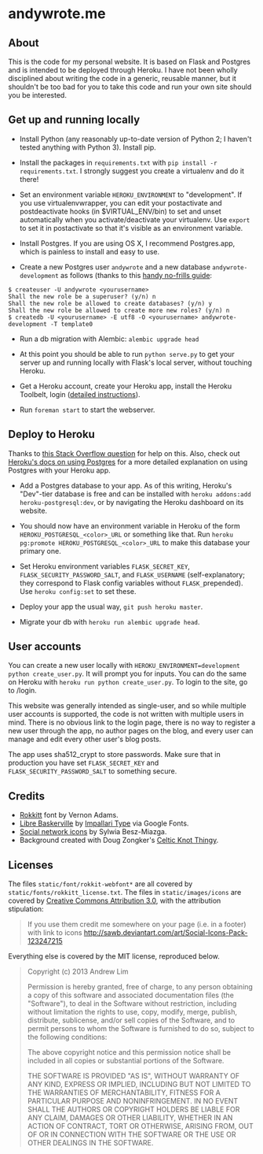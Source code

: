 # andywrote.me

## About

This is the code for my personal website. It is based on Flask and Postgres and is intended to be deployed through Heroku. I have not been wholly disciplined about writing the code in a generic, reusable manner, but it shouldn't be too bad for you to take this code and run your own site should you be interested. 

## Get up and running locally

- Install Python (any reasonably up-to-date version of Python 2; I haven't tested anything with Python 3). Install pip. 

- Install the packages in `requirements.txt` with `pip install -r requirements.txt`. I strongly suggest you create a virtualenv and do it there! 

- Set an environment variable `HEROKU_ENVIRONMENT` to "development". If you use virtualenvwrapper, you can edit your postactivate and postdeactivate hooks (in $VIRTUAL_ENV/bin) to set and unset automatically when you activate/deactivate your virtualenv. Use `export` to set it in postactivate so that it's visible as an environment variable. 

- Install Postgres. If you are using OS X, I recommend Postgres.app, which is painless to install and easy to use. 

- Create a new Postgres user `andywrote` and a new database `andywrote-development` as follows (thanks to this [handy no-frills guide](http://killtheyak.com/use-postgresql-with-django-flask/): 

```
$ createuser -U andywrote <yourusername>
Shall the new role be a superuser? (y/n) n
Shall the new role be allowed to create databases? (y/n) y
Shall the new role be allowed to create more new roles? (y/n) n
$ createdb -U <yourusername> -E utf8 -O <yourusername> andywrote-development -T template0
```

- Run a db migration with Alembic: `alembic upgrade head`

- At this point you should be able to run `python serve.py` to get your server up and running locally with Flask's local server, without touching Heroku. 

- Get a Heroku account, create your Heroku app, install the Heroku Toolbelt, login ([detailed instructions](https://devcenter.heroku.com/articles/quickstart)). 

- Run `foreman start` to start the webserver. 

## Deploy to Heroku

Thanks to [this Stack Overflow question](http://stackoverflow.com/questions/13262195/how-should-i-run-alembic-migrations-on-heroku) for help on this. Also, check out [Heroku's docs on using Postgres](https://devcenter.heroku.com/articles/heroku-postgresql) for a more detailed explanation on using Postgres with your Heroku app. 

- Add a Postgres database to your app. As of this writing, Heroku's "Dev"-tier database is free and can be installed with `heroku addons:add heroku-postgresql:dev`, or by navigating the Heroku dashboard on its website. 

- You should now have an environment variable in Heroku of the form `HEROKU_POSTGRESQL_<color>_URL` or something like that. Run `heroku pg:promote HEROKU_POSTGRESQL_<color>_URL` to make this database your primary one. 

- Set Heroku environment variables `FLASK_SECRET_KEY`, `FLASK_SECURITY_PASSWORD_SALT`, and `FLASK_USERNAME` (self-explanatory; they correspond to Flask config variables without `FLASK_`prepended). Use `heroku config:set` to set these. 

- Deploy your app the usual way, `git push heroku master`. 

- Migrate your db with `heroku run alembic upgrade head`. 

## User accounts

You can create a new user locally with `HEROKU_ENVIRONMENT=development python create_user.py`. It will prompt you for inputs. You can do the same on Heroku with `heroku run python create_user.py`. To login to the site, go to /login. 

This website was generally intended as single-user, and so while multiple user accounts is supported, the code is not written with multiple users in mind. There is no obvious link to the login page, there is no way to register a new user through the app, no author pages on the blog, and every user can manage and edit every other user's blog posts. 

The app uses sha512_crypt to store passwords. Make sure that in production you have set `FLASK_SECRET_KEY` and `FLASK_SECURITY_PASSWORD_SALT` to something secure. 

## Credits

- [Rokkitt](http://www.fontsquirrel.com/fonts/list/foundry/vernon-adams) font by Vernon Adams. 
- [Libre Baskerville](http://www.google.com/fonts/specimen/Libre+Baskerville) by [Impallari Type](http://www.impallari.com/) via Google Fonts. 
- [Social network icons](http://sawb.deviantart.com/art/Social-Icons-Pack-123247215) by Sylwia Besz-Miazga. 
- Background created with Doug Zongker's [Celtic Knot Thingy](http://isotropic.org/celticknot/). 

## Licenses

The files `static/font/rokkit-webfont*` are all covered by `static/fonts/rokkitt_license.txt`. The files in `static/images/icons` are covered by [Creative Commons Attribution 3.0](http://creativecommons.org/licenses/by/3.0/us/), with the attribution stipulation: 

> If you use them credit me somewhere on your page (i.e. in a footer) with link to icons http://sawb.deviantart.com/art/Social-Icons-Pack-123247215

Everything else is covered by the MIT license, reproduced below. 

> Copyright (c) 2013 Andrew Lim
> 
> Permission is hereby granted, free of charge, to any person obtaining a copy
> of this software and associated documentation files (the "Software"), to deal
> in the Software without restriction, including without limitation the rights
> to use, copy, modify, merge, publish, distribute, sublicense, and/or sell
> copies of the Software, and to permit persons to whom the Software is
> furnished to do so, subject to the following conditions:
> 
> The above copyright notice and this permission notice shall be included in
> all copies or substantial portions of the Software.
> 
> THE SOFTWARE IS PROVIDED "AS IS", WITHOUT WARRANTY OF ANY KIND, EXPRESS OR
> IMPLIED, INCLUDING BUT NOT LIMITED TO THE WARRANTIES OF MERCHANTABILITY,
> FITNESS FOR A PARTICULAR PURPOSE AND NONINFRINGEMENT. IN NO EVENT SHALL THE
> AUTHORS OR COPYRIGHT HOLDERS BE LIABLE FOR ANY CLAIM, DAMAGES OR OTHER
> LIABILITY, WHETHER IN AN ACTION OF CONTRACT, TORT OR OTHERWISE, ARISING FROM,
> OUT OF OR IN CONNECTION WITH THE SOFTWARE OR THE USE OR OTHER DEALINGS IN
> THE SOFTWARE.